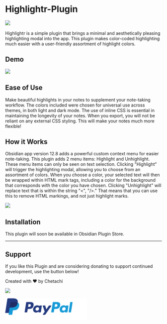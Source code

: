 # Highlightr-Plugin

![](https://github.com/chetachiezikeuzor/Highlightr-Plugin/blob/master/assets/Highlightr%20Demo%20Header.png)

Highlightr is a simple plugin that brings a minimal and aesthetically pleasing highlighting modal into the app. This plugin makes color-coded highlighting much easier with a user-friendly assortment of highlight colors.

## Demo

![](https://github.com/chetachiezikeuzor/Highlightr-Plugin/blob/master/assets/highlightr-demo.gif)

## Ease of Use

Make beautiful highlights in your notes to supplement your note-taking workflow. The colors included were chosen for universal use across themes, in both light and dark mode. The use of inline CSS is essential in maintaining the longevity of your notes. When you export, you will not be reliant on any external CSS styling. This will make your notes much more flexible!

## How it Works

Obsidian app version 12.8 adds a powerful custom context menu for easier note-taking. This plugin adds 2 menu items: Highlight and Unhighlight. These menu items can only be seen on text selection. Clicking "Highlight" will trigger the highlighting modal, allowing you to choose from an assortment of colors. When you choose a color, your selected text will then be wrapped within HTML mark tags, including a color for the background that corresponds with the color you have chosen. Clicking "Unhighlight" will replace text that is within the string "<", "/>." That means that you can use this to remove HTML markings, and not just highlight marks.

![](https://github.com/chetachiezikeuzor/Highlightr-Plugin/blob/master/assets/highlightr.png)

## Installation

This plugin will soon be available in Obsidian Plugin Store.

---

## Support

If you like this Plugin and are considering donating to support continued development, use the button below!

Created with ❤️ by Chetachi

<a href="https://www.buymeacoffee.com/chetachi"><img src="https://img.buymeacoffee.com/button-api/?text=Buy me a coffee&amp;emoji=&amp;slug=chetachi&amp;button_colour=e3e7ef&amp;font_colour=262626&amp;font_family=Inter&amp;outline_colour=262626&amp;coffee_colour=ff0000"></a>

<a href="https://paypal.me/chelseaezikeuzor"><img src="assets/paypal.svg" height="70"></a>
